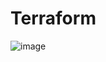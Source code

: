 # Terraform

![image](https://user-images.githubusercontent.com/107519984/202588249-f7db60b6-dbff-4e9e-8e7f-a3f6708f2363.png)
